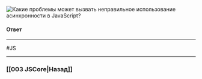 ![Какие проблемы может вызвать неправильное использование асинхронности в JavaScript?](https://youtu.be/t0sdlbA6yA8?t=657)

#### Ответ


___
 #JS 

___

### [[003 JSCore|Назад]]